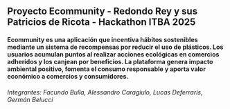 ## Proyecto Ecommunity -  Redondo Rey y sus Patricios de Ricota - Hackathon ITBA 2025

#### Ecommunity es una aplicación que incentiva hábitos sostenibles mediante un sistema de recompensas por reducir el uso de plásticos. Los usuarios acumulan puntos al realizar acciones ecológicas en comercios adheridos y los canjean por beneficios. La plataforma genera impacto ambiental positivo, fomenta el consumo responsable y aporta valor económico a comercios y consumidores.

###### Integrantes: Facundo Bulla, Alessandro Caragiulo, Lucas Deferraris, Germán Belucci
